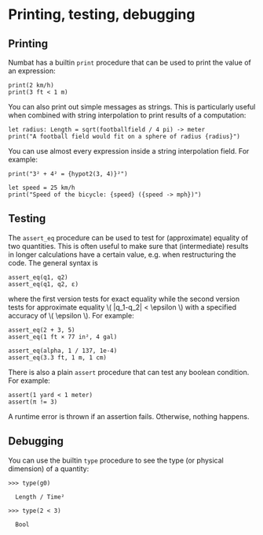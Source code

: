 # Printing, testing, debugging

## Printing

Numbat has a builtin `print` procedure that can be used to print the value of an expression:

```nbt
print(2 km/h)
print(3 ft < 1 m)
```

You can also print out simple messages as strings. This is particularly useful when combined
with string interpolation to print results of a computation:

```nbt
let radius: Length = sqrt(footballfield / 4 pi) -> meter
print("A football field would fit on a sphere of radius {radius}")
```

You can use almost every expression inside a string interpolation field. For example:

```nbt
print("3² + 4² = {hypot2(3, 4)}²")

let speed = 25 km/h
print("Speed of the bicycle: {speed} ({speed -> mph})")
```

## Testing

The `assert_eq` procedure can be used to test for (approximate) equality of two quantities.
This is often useful to make sure that (intermediate) results in longer calculations have
a certain value, e.g. when restructuring the code. The general syntax is

```nbt
assert_eq(q1, q2)
assert_eq(q1, q2, ε)
```

where the first version tests for exact equality while the second version tests for approximate
equality \\( |q_1-q_2| < \epsilon \\) with a specified accuracy of \\( \epsilon \\). For example:

```nbt
assert_eq(2 + 3, 5)
assert_eq(1 ft × 77 in², 4 gal)

assert_eq(alpha, 1 / 137, 1e-4)
assert_eq(3.3 ft, 1 m, 1 cm)
```

There is also a plain `assert` procedure that can test any boolean condition. For example:

```nbt
assert(1 yard < 1 meter)
assert(π != 3)
```

A runtime error is thrown if an assertion fails. Otherwise, nothing happens.

## Debugging

You can use the builtin `type` procedure to see the type (or physical dimension) of a quantity:

```nbt
>>> type(g0)

  Length / Time²

>>> type(2 < 3)

  Bool
```
